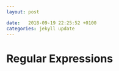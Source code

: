 ```yaml
---
layout: post

date:   2018-09-19 22:25:52 +0100
categories: jekyll update
---
```

Regular Expressions
===================
